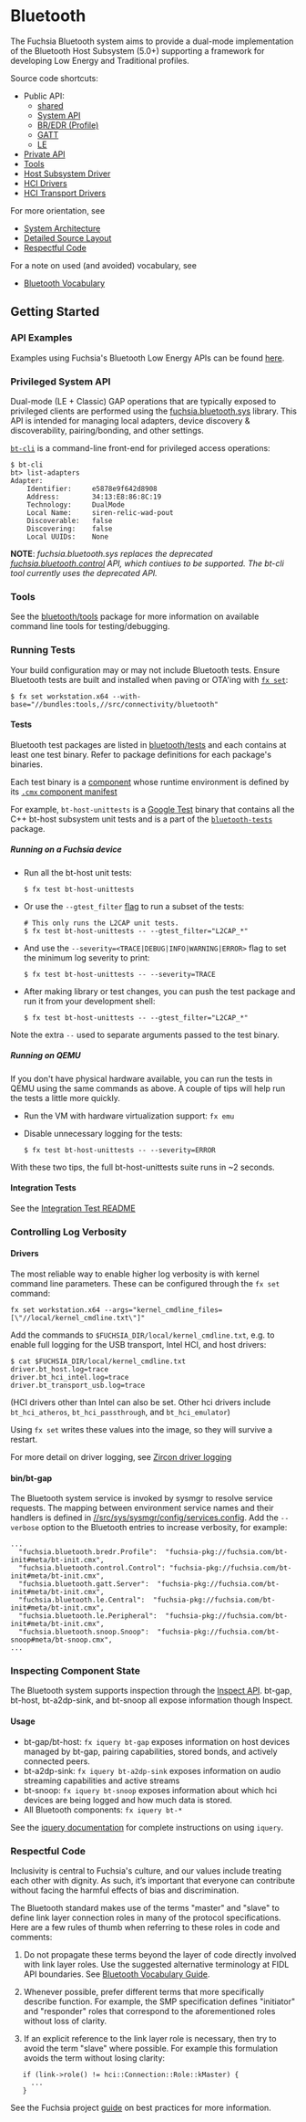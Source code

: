 Bluetooth
=========

The Fuchsia Bluetooth system aims to provide a dual-mode implementation of the
Bluetooth Host Subsystem (5.0+) supporting a framework for developing Low Energy
and Traditional profiles.

Source code shortcuts:
- Public API:
  * [shared](/sdk/fidl/fuchsia.bluetooth)
  * [System API](/sdk/fidl/fuchsia.bluetooth.sys)
  * [BR/EDR (Profile)](/sdk/fidl/fuchsia.bluetooth.bredr)
  * [GATT](/sdk/fidl/fuchsia.bluetooth.gatt)
  * [LE](/sdk/fidl/fuchsia.bluetooth.le)
- [Private API](/src/connectivity/bluetooth/fidl)
- [Tools](tools/)
- [Host Subsystem Driver](core/bt-host)
- [HCI Drivers](hci)
- [HCI Transport Drivers](hci/transport)

For more orientation, see
- [System Architecture](/docs/the-book/bluetooth_architecture.md)
- [Detailed Source Layout](/docs/the-book/bluetooth_source_layout.md)
- [Respectful Code](#Respectful-Code)

For a note on used (and avoided) vocabulary, see
- [Bluetooth Vocabulary](docs/vocabulary.md)

## Getting Started

### API Examples

Examples using Fuchsia's Bluetooth Low Energy APIs can be found
[here](examples).

### Privileged System API

Dual-mode (LE + Classic) GAP operations that are typically exposed to privileged
clients are performed using the [fuchsia.bluetooth.sys](/sdk/fidl/fuchsia.bluetooth.sys) library.
This API is intended for managing local adapters, device discovery & discoverability,
pairing/bonding, and other settings.

[`bt-cli`](tools/bt-cli) is a command-line front-end for privileged access operations:

```
$ bt-cli
bt> list-adapters
Adapter:
    Identifier:     e5878e9f642d8908
    Address:        34:13:E8:86:8C:19
    Technology:     DualMode
    Local Name:     siren-relic-wad-pout
    Discoverable:   false
    Discovering:    false
    Local UUIDs:    None
```

**NOTE**: _fuchsia.bluetooth.sys replaces the deprecated
[fuchsia.bluetooth.control](/sdk/fidl/fuchsia.bluetooth.control) API, which contiues to be
supported. The bt-cli tool currently uses the deprecated API._

### Tools

See the [bluetooth/tools](tools/) package for more information on
available command line tools for testing/debugging.

### Running Tests

Your build configuration may or may not include Bluetooth tests. Ensure
Bluetooth tests are built and installed when paving or OTA'ing with [`fx set`](docs/development/workflows/fx.md#configure-a-build):

  ```
  $ fx set workstation.x64 --with-base="//bundles:tools,//src/connectivity/bluetooth"
  ```

#### Tests

Bluetooth test packages are listed in
[bluetooth/tests](/src/connectivity/bluetooth/tests/) and each contains at least one
test binary. Refer to package definitions for each package's binaries.

Each test binary is a [component](/docs/glossary.md#component)
whose runtime environment is defined by its [`.cmx` component manifest](/docs/the-book/package_metadata.md#Component-Manifest)

For example, `bt-host-unittests` is a [Google Test](https://github.com/google/googletest)
binary that contains all the C++ bt-host subsystem unit tests and is a part of
the [`bluetooth-tests`](tests/BUILD.gn) package.

##### Running on a Fuchsia device

* Run all the bt-host unit tests:

  ```
  $ fx test bt-host-unittests
  ```

* Or use the `--gtest_filter`
[flag](https://github.com/google/googletest/blob/master/googletest/docs/advanced.md#running-a-subset-of-the-tests) to run a subset of the tests:

  ```
  # This only runs the L2CAP unit tests.
  $ fx test bt-host-unittests -- --gtest_filter="L2CAP_*"
  ```

* And use the `--severity=<TRACE|DEBUG|INFO|WARNING|ERROR>` flag to set the minimum log severity to print:

  ```
  $ fx test bt-host-unittests -- --severity=TRACE
  ```

* After making library or test changes, you can push the test package and run it from your development shell:

  ```
  $ fx test bt-host-unittests -- --gtest_filter="L2CAP_*"
  ```

Note the extra `--` used to separate arguments passed to the test binary.

##### Running on QEMU

If you don't have physical hardware available, you can run the tests in QEMU using the same commands as above. A couple of tips will help run the tests a little more quickly.

* Run the VM with hardware virtualization support: `fx emu`
* Disable unnecessary logging for the tests:

  ```
  $ fx test bt-host-unittests -- --severity=ERROR
  ```

With these two tips, the full bt-host-unittests suite runs in ~2 seconds.

#### Integration Tests

See the [Integration Test README](tests/integration/README.md)

### Controlling Log Verbosity

#### Drivers

The most reliable way to enable higher log verbosity is with kernel command line parameters. These can be configured through the `fx set` command:

  ```
  fx set workstation.x64 --args="kernel_cmdline_files=[\"//local/kernel_cmdline.txt\"]"
  ```

Add the commands to `$FUCHSIA_DIR/local/kernel_cmdline.txt`, e.g. to enable full logging for the USB transport, Intel HCI, and host drivers:

  ```
  $ cat $FUCHSIA_DIR/local/kernel_cmdline.txt
  driver.bt_host.log=trace
  driver.bt_hci_intel.log=trace
  driver.bt_transport_usb.log=trace
  ```

(HCI drivers other than Intel can also be set. Other hci drivers include `bt_hci_atheros`, `bt_hci_passthrough`, and `bt_hci_emulator`)

Using `fx set` writes these values into the image, so they will survive a restart.

For more detail on driver logging, see [Zircon driver logging](/docs/concepts/drivers/driver-development#logging)

#### bin/bt-gap

The Bluetooth system service is invoked by sysmgr to resolve service requests.
The mapping between environment service names and their handlers is defined in
[//src/sys/sysmgr/config/services.config](/src/sys/sysmgr/config/services.config).
Add the `--verbose` option to the Bluetooth entries to increase verbosity, for
example:

  ```
  ...
    "fuchsia.bluetooth.bredr.Profile":  "fuchsia-pkg://fuchsia.com/bt-init#meta/bt-init.cmx",
    "fuchsia.bluetooth.control.Control": "fuchsia-pkg://fuchsia.com/bt-init#meta/bt-init.cmx",
    "fuchsia.bluetooth.gatt.Server":  "fuchsia-pkg://fuchsia.com/bt-init#meta/bt-init.cmx",
    "fuchsia.bluetooth.le.Central":  "fuchsia-pkg://fuchsia.com/bt-init#meta/bt-init.cmx",
    "fuchsia.bluetooth.le.Peripheral":  "fuchsia-pkg://fuchsia.com/bt-init#meta/bt-init.cmx",
    "fuchsia.bluetooth.snoop.Snoop":  "fuchsia-pkg://fuchsia.com/bt-snoop#meta/bt-snoop.cmx",
  ...

  ```

### Inspecting Component State

The Bluetooth system supports inspection through the [Inspect API](/docs/development/inspect).
bt-gap, bt-host, bt-a2dp-sink, and bt-snoop all expose information though Inspect.

#### Usage

* bt-gap/bt-host: `fx iquery bt-gap` exposes information on host devices managed by bt-gap, pairing capabilities, stored bonds, and actively connected peers.
* bt-a2dp-sink: `fx iquery bt-a2dp-sink` exposes information on audio streaming capabilities and active streams
* bt-snoop: `fx iquery bt-snoop` exposes information about which hci devices are being logged and how much data is stored.
* All Bluetooth components: `fx iquery bt-*`

See the [iquery documentation](/docs/development/inspect/iquery) for complete instructions on using `iquery`.

### Respectful Code

Inclusivity is central to Fuchsia's culture, and our values include treating
each other with dignity. As such, it’s important that everyone can contribute
without facing the harmful effects of bias and discrimination.

The Bluetooth standard makes use of the terms "master" and "slave" to define
link layer connection roles in many of the protocol specifications. Here are a
few rules of thumb when referring to these roles in code and comments:

1. Do not propagate these terms beyond the layer of code directly involved with link layer
roles. Use the suggested alternative terminology at FIDL API boundaries. See
[Bluetooth Vocabulary Guide](//src/connectivity/bluetooth/docs/vocabulary.md).

2. Whenever possible, prefer different terms that more specifically describe function. For example,
the SMP specification defines "initiator" and "responder" roles that correspond to the
aforementioned roles without loss of clarity.

3. If an explicit reference to the link layer role is necessary, then try to
avoid the term "slave" where possible. For example this formulation avoids the
term without losing clarity:

```
   if (link->role() != hci::Connection::Role::kMaster) {
     ...
   }
```

See the Fuchsia project [guide](//docs/best-practices/respectful_code.md) on best practices
for more information.
